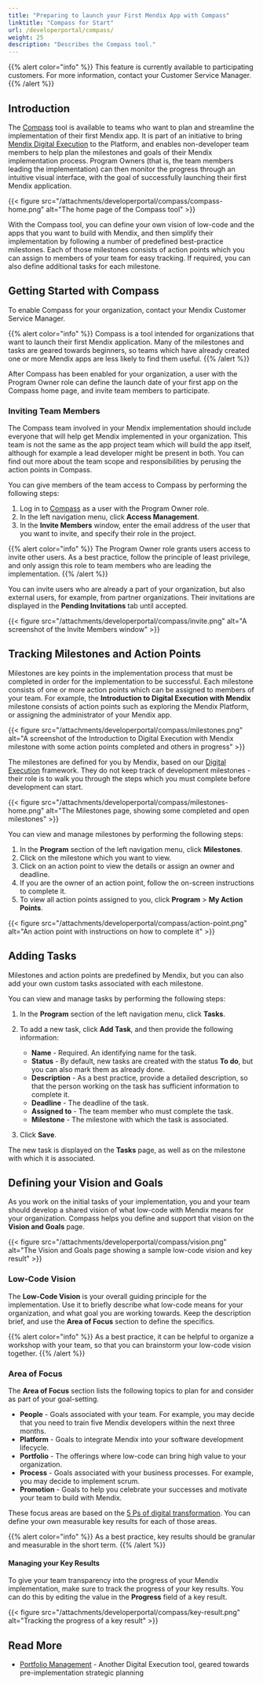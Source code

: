 ```yaml
---
title: "Preparing to launch your First Mendix App with Compass"
linktitle: "Compass for Start"
url: /developerportal/compass/
weight: 25
description: "Describes the Compass tool."
---
```


{{% alert color="info" %}} This feature is currently available to participating customers. For more information, contact your Customer Service Manager. {{% /alert %}}

## Introduction

The [Compass](https://compass.home.mendix.com/) tool is available to teams who want to plan and streamline the implementation of their first Mendix app. It is part of an initiative to bring [Mendix Digital Execution](https://www.mendix.com/glossary/digital-execution/) to the Platform, and enables non-developer team members to help plan the milestones and goals of their Mendix implementation process. Program Owners (that is, the team members leading the implementation) can then monitor the progress through an intuitive visual interface, with the goal of successfully launching their first Mendix application.

{{< figure src="/attachments/developerportal/compass/compass-home.png" alt="The home page of the Compass tool" >}}

With the Compass tool, you can define your own vision of low-code and the apps that you want to build with Mendix, and then simplify their implementation by following a number of predefined best-practice milestones. Each of those milestones consists of action points which you can assign to members of your team for easy tracking. If required, you can also define additional tasks for each milestone.

## Getting Started with Compass

To enable Compass for your organization, contact your Mendix Customer Service Manager. 

{{% alert color="info" %}}
Compass is a tool intended for organizations that want to launch their first Mendix application. Many of the milestones and tasks are geared towards beginners, so teams which have already created one or more Mendix apps are less likely to find them useful.
{{% /alert %}}

After Compass has been enabled for your organization, a user with the Program Owner role can define the launch date of your first app on the Compass home page, and invite team members to participate.

### Inviting Team Members

The Compass team involved in your Mendix implementation should include everyone that will help get Mendix implemented in your organization. This team is not the same as the app project team which will build the app itself, although for example a lead developer might be present in both. You can find out more about the team scope and responsibilities by perusing the action points in Compass.

You can give members of the team access to Compass by performing the following steps:

1. Log in to [Compass](https://compass.home.mendix.com/) as a user with the Program Owner role.
2. In the left navigation menu, click **Access Management**.
3. In the **Invite Members** window, enter the email address of the user that you want to invite, and specify their role in the project.

{{% alert color="info" %}}
The Program Owner role grants users access to invite other users. As a best practice, follow the principle of least privilege, and only assign this role to team members who are leading the implementation.
{{% /alert %}}

You can invite users who are already a part of your organization, but also external users, for example, from partner organizations. Their invitations are displayed in the **Pending Invitations** tab until accepted.

{{< figure src="/attachments/developerportal/compass/invite.png" alt="A screenshot of the Invite Members window" >}}
  
## Tracking Milestones and Action Points

Milestones are key points in the implementation process that must be completed in order for the implementation to be successful. Each milestone consists of one or more action points which can be assigned to members of your team. For example, the **Introduction to Digital Execution with Mendix** milestone consists of action points such as exploring the Mendix Platform, or assigning the administrator of your Mendix app.

{{< figure src="/attachments/developerportal/compass/milestones.png" alt="A screenshot of the Introduction to Digital Execution with Mendix milestone with some action points completed and others in progress" >}}

The milestones are defined for you by Mendix, based on our [Digital Execution](https://www.mendix.com/glossary/digital-execution/) framework. They do not keep track of development milestones - their role is to walk you through the steps which you must complete before development can start.

{{< figure src="/attachments/developerportal/compass/milestones-home.png" alt="The Milestones page, showing some completed and open milestones" >}}

You can view and manage milestones by performing the following steps:

1. In the **Program** section of the left navigation menu, click **Milestones**.
2. Click on the milestone which you want to view.
3. Click on an action point to view the details or assign an owner and deadline.
4. If you are the owner of an action point, follow the on-screen instructions to complete it.
5. To view all action points assigned to you, click **Program** > **My Action Points**.

{{< figure src="/attachments/developerportal/compass/action-point.png" alt="An action point with instructions on how to complete it" >}}

## Adding Tasks

Milestones and action points are predefined by Mendix, but you can also add your own custom tasks associated with each milestone.

You can view and manage tasks by performing the following steps:

1. In the **Program** section of the left navigation menu, click **Tasks**.
2. To add a new task, click **Add Task**, and then provide the following information:

    * **Name** - Required. An identifying name for the task.
    * **Status** - By default, new tasks are created with the status **To do**, but you can also mark them as already done.
    * **Description** - As a best practice, provide a detailed description, so that the person working on the task has sufficient information to complete it.
    * **Deadline** - The deadline of the task.
    * **Assigned to** - The team member who must complete the task.
    * **Milestone** - The milestone with which the task is associated.

3. Click **Save**.

The new task is displayed on the **Tasks** page, as well as on the milestone with which it is associated.

## Defining your Vision and Goals

As you work on the initial tasks of your implementation, you and your team should develop a shared vision of what low-code with Mendix means for your organization. Compass helps you define and support that vision on the **Vision and Goals** page.

{{< figure src="/attachments/developerportal/compass/vision.png" alt="The Vision and Goals page showing a sample low-code vision and key result" >}}

### Low-Code Vision

The **Low-Code Vision** is your overall guiding principle for the implementation. Use it to briefly describe what low-code means for your organization, and what goal you are working towards. Keep the description brief, and use the **Area of Focus** section to define the specifics.

{{% alert color="info" %}}
As a best practice, it can be helpful to organize a workshop with your team, so that you can brainstorm your low-code vision together.
{{% /alert %}}

### Area of Focus

The **Area of Focus** section lists the following topics to plan for and consider as part of your goal-setting.

* **People** - Goals associated with your team. For example, you may decide that you need to train five Mendix developers within the next three months.
* **Platform** - Goals to integrate Mendix into your software development lifecycle.
* **Portfolio** - The offerings where low-code can bring high value to your organization.
* **Process** - Goals associated with your business processes. For example, you may decide to implement scrum.
* **Promotion** - Goals to help you celebrate your successes and motivate your team to build with Mendix.

These focus areas are based on the [5 Ps of digital transformation](https://www.mendix.com/glossary/digital-execution/#what-are-the-5-ps-of-digital-transformation). You can define your own measurable key results for each of those areas.

{{% alert color="info" %}}
As a best practice, key results should be granular and measurable in the short term.
{{% /alert %}}

#### Managing your Key Results

To give your team transparency into the progress of your Mendix implementation, make sure to track the progress of your key results. You can do this by editing the value in the **Progress** field of a key result.

{{< figure src="/attachments/developerportal/compass/key-result.png" alt="Tracking the progress of a key result" >}}

## Read More

* [Portfolio Management](/developerportal/portfolio-management/) - Another Digital Execution tool, geared towards pre-implementation strategic planning